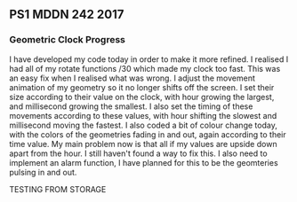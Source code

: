 ## PS1 MDDN 242 2017

### Geometric Clock Progress

I have developed my code today in order to make it more refined. I realised I had all of my rotate functions /30 which made my clock too fast. This was an easy fix when I realised what was wrong. I adjust the movement animation of my geometry so it no longer shifts off the screen. I set their size according to their value on the clock, with hour growing the largest, and millisecond growing the smallest. I also set the timing of these movements according to these values, with hour shifting the slowest and millisecond moving the fastest. I also coded a bit of colour change today, with the colors of the geometries fading in and out, again according to their time value. My main problem now is that all if my values are upside down apart from the hour. I still haven't found a way to fix this. I also need to implement an alarm function, I have planned for this to be the geomteries pulsing in and out.

TESTING FROM STORAGE